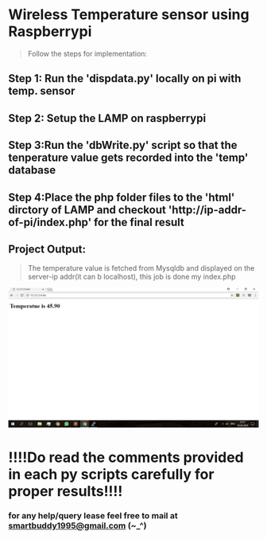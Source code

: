 # Wireless Temperature sensor using Raspberrypi
>Follow the steps for implementation:

## Step 1: Run the 'dispdata.py' locally on pi with temp. sensor 
## Step 2: Setup the LAMP on raspberrypi
## Step 3:Run the 'dbWrite.py' script so that the tenperature value gets recorded into the 'temp' database      
## Step 4:Place the php folder files to the 'html' dirctory of LAMP and checkout 'http://ip-addr-of-pi/index.php' for the final result
## Project Output:
>The temperature value is fetched from Mysqldb and displayed on the server-ip addr(it can b localhost), this job is done my index.php

![output](https://github.com/ishaq4466/WirelessTemperatureSensor/blob/master/outputImage/output.JPG)
# !!!!Do read the comments provided in each py scripts carefully for proper results!!!! 
### for any help/query lease feel free to mail at smartbuddy1995@gmail.com  (~_^) 
